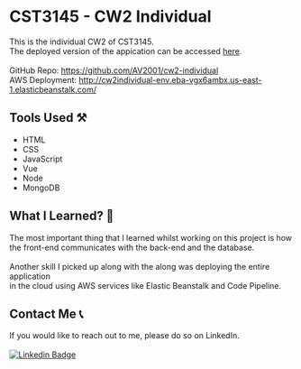 # CST3145 - CW2 Individual
This is the individual CW2 of CST3145.\
The deployed version of the appication can be accessed [here](http://cw2individual-env.eba-vgx6ambx.us-east-1.elasticbeanstalk.com/).
<br>
<br>
GitHub Repo: https://github.com/AV2001/cw2-individual 
<br>
AWS Deployment: http://cw2individual-env.eba-vgx6ambx.us-east-1.elasticbeanstalk.com/

## Tools Used ⚒️
+ HTML
+ CSS
+ JavaScript
+ Vue
+ Node
+ MongoDB

## What I Learned? 🤔
The most important thing that I learned whilst working on this project is how \
the front-end communicates with the back-end and the database. \
<br>
Another skill I picked up along with the along was deploying the entire application \
in the cloud using AWS services like Elastic Beanstalk and Code Pipeline.

## Contact Me 📞
If you would like to reach out to me, please do so on LinkedIn. 
<br>
<br>
[![Linkedin Badge](https://img.shields.io/badge/LinkedIn-0077B5?style=for-the-badge&logo=linkedin&logoColor=white)](https://www.linkedin.com/in/anirudh-vadlamani/)
